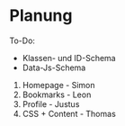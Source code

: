 # Planung

To-Do:

- Klassen- und ID-Schema
- Data-Js-Schema

1. Homepage - Simon
2. Bookmarks - Leon
3. Profile - Justus
4. CSS + Content - Thomas
